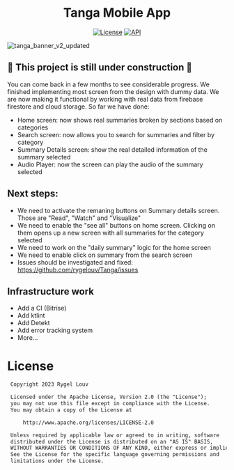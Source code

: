<h1 align="center">Tanga Mobile App</h1>

<p align="center">
  <a href="https://opensource.org/licenses/Apache-2.0"><img alt="License" src="https://img.shields.io/badge/License-Apache%202.0-blue.svg?style=for-the-badge&logo=appveyor"/></a>
  <a href="https://android-arsenal.com/api?level=24"><img alt="API" src="https://img.shields.io/badge/API-24%2B-brightgreen.svg?style=for-the-badge&logo=appveyor"/></a>
</p>

![tanga_banner_v2_updated](https://user-images.githubusercontent.com/7549316/227764073-7e88f504-710e-46a6-9a43-e18521200f4d.png)


## 🚧 **This project is still under construction** 🚧
You can come back in a few months to see considerable progress. 
We finished implementing most screen from the design with dummy data. We are now making it functional by working with real data from firebase firestore and cloud storage.
So far we have done:
- Home screen: now shows real summaries broken by sections based on categories
- Search screen: now allows you to search for summaries and filter by category
- Summary Details screen: show the real detailed information of the summary selected
- Audio Player: now the screen can play the audio of the summary selected

## Next steps:
- We need to activate the remaning buttons on Summary details screen. Those are "Read", "Watch" and "Visualize"
- We need to enable the "see all" buttons on home screen. Clicking on them opens up a new screen with all summaries for the category selected
- We need to work on the "daily summary" logic for the home screen
- We need to enable click on summary from the search screen
- Issues should be investigated and fixed: https://github.com/rygelouv/Tanga/issues

## Infrastructure work
- Add a CI (Bitrise)
- Add ktlint
- Add Detekt
- Add error tracking system
- More...

  
# License
```xml
 Copyright 2023 Rygel Louv

 Licensed under the Apache License, Version 2.0 (the "License");
 you may not use this file except in compliance with the License.
 You may obtain a copy of the License at

     http://www.apache.org/licenses/LICENSE-2.0

 Unless required by applicable law or agreed to in writing, software
 distributed under the License is distributed on an "AS IS" BASIS,
 WITHOUT WARRANTIES OR CONDITIONS OF ANY KIND, either express or implied.
 See the License for the specific language governing permissions and
 limitations under the License.

```
